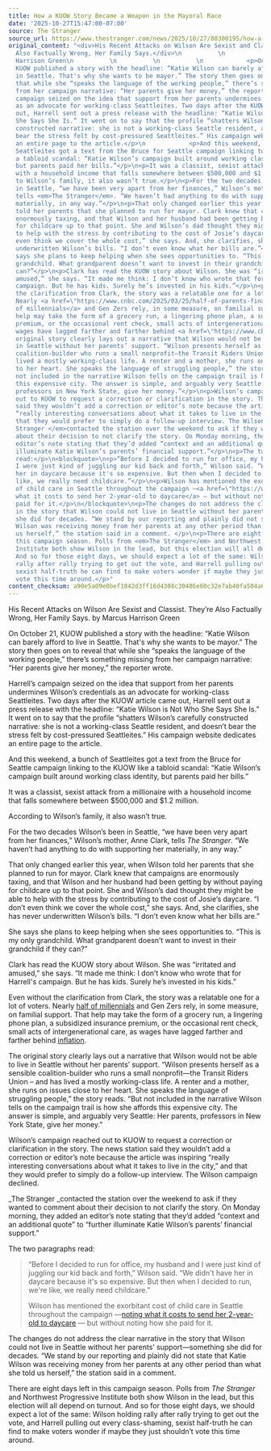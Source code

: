 ```yaml
---
title: How a KUOW Story Became a Weapon in the Mayoral Race 
date: '2025-10-27T15:47:00-07:00'
source: The Stranger
source_url: https://www.thestranger.com/news/2025/10/27/80300195/how-a-kuow-story-became-a-weapon-in-the-mayoral-race
original_content: "<div>His Recent Attacks on Wilson Are Sexist and Classist. They&#8217;re
  Also Factually Wrong, Her Family Says.</div>\n          \n            by Marcus
  Harrison Green\n          \n          \n          \n            <p>On October 21,
  KUOW published a story with the headline: “Katie Wilson can barely afford to live
  in Seattle. That's why she wants to be mayor.” The story then goes on to reveal
  that while she “speaks the language of the working people,” there’s something missing
  from her campaign narrative: “Her parents give her money,” the reporter wrote.</p>\n<p>Harrell’s
  campaign seized on the idea that support from her parents undermines Wilson’s credentials
  as an advocate for working-class Seattleites. Two days after the KUOW article came
  out, Harrell sent out a press release with the headline: “Katie Wilson is Not Who
  She Says She Is.” It went on to say that the profile “shatters Wilson’s carefully
  constructed narrative: she is not a working-class Seattle resident, and doesn’t
  bear the stress felt by cost-pressured Seattleites.” His campaign website dedicates
  an entire page to the article.</p>\n            <p>And this weekend, a bunch of
  Seattleites got a text from the Bruce for Seattle campaign linking to the KUOW like
  a tabloid scandal: “Katie Wilson’s campaign built around working class identity,
  but parents paid her bills.”</p>\n<p>It was a classist, sexist attack from a millionaire
  with a household income that falls somewhere between $500,000 and $1.2 million.</p>\n<p>According
  to Wilson’s family, it also wasn’t true.</p>\n<p>For the two decades Wilson’s been
  in Seattle, “we have been very apart from her finances,” Wilson’s mother, Anne Clark,
  tells <em>The Stranger</em>. “We haven’t had anything to do with supporting her
  materially, in any way.”</p>\n<p>That only changed earlier this year, when Wilson
  told her parents that she planned to run for mayor. Clark knew that campaigns are
  enormously taxing, and that Wilson and her husband had been getting by without paying
  for childcare up to that point. She and Wilson’s dad thought they might be able
  to help with the stress by contributing to the cost of Josie’s daycare. “I don’t
  even think we cover the whole cost,” she says. And, she clarifies, she has never
  underwritten Wilson’s bills. “I don’t even know what her bills are.”</p>\n<p>She
  says she plans to keep helping when she sees opportunities to. “This is my only
  grandchild. What grandparent doesn’t want to invest in their grandchild if they
  can?”</p>\n<p>Clark has read the KUOW story about Wilson. She was “irritated and
  amused,” she says. “It made me think: I don’t know who wrote that for Harrell's
  campaign. But he has kids. Surely he’s invested in his kids.”</p>\n<p>Even without
  the clarification from Clark, the story was a relatable one for a lot of voters.
  Nearly <a href=\"https://www.cnbc.com/2025/03/25/half-of-parents-financially-support-adult-children-report-finds.html\">half
  of millennials</a> and Gen Zers rely, in some measure, on familial support. That
  help may take the form of a grocery run, a lingering phone plan, a subsidized insurance
  premium, or the occasional rent check, small acts of intergenerational care, as
  wages have lagged farther and farther behind <a href=\"https://www.cbsnews.com/news/wages-income-falling-behind-inflation-jobs-profession-education-manufacturing/\">inflation</a>.</p>\n<p>The
  original story clearly lays out a narrative that Wilson would not be able to live
  in Seattle without her parents’ support. “Wilson presents herself as a sensible
  coalition-builder who runs a small nonprofit—the Transit Riders Union – and has
  lived a mostly working-class life. A renter and a mother, she runs on issues close
  to her heart. She speaks the language of struggling people,” the story reads. “But
  not included in the narrative Wilson tells on the campaign trail is how she affords
  this expensive city. The answer is simple, and arguably very Seattle: Her parents,
  professors in New York State, give her money.”</p>\n<p>Wilson’s campaign reached
  out to KUOW to request a correction or clarification in the story. The news station
  said they wouldn’t add a correction or editor’s note because the article was inspiring
  “really interesting conversations about what it takes to live in the city,” and
  that they would prefer to simply do a follow-up interview. The Wilson campaign declined.</p>\n<p><em>The
  Stranger </em>contacted the station over the weekend to ask if they wanted to comment
  about their decision to not clarify the story. On Monday morning, they added an
  editor’s note stating that they’d added “context and an additional quote” to “further
  illuminate Katie Wilson’s parents’ financial support.”</p>\n<p>The two paragraphs
  read:</p>\n<blockquote>\n<p>“Before I decided to run for office, my husband and
  I were just kind of juggling our kid back and forth,” Wilson said. “We didn't have
  her in daycare because it's so expensive. But then when I decided to run, we're
  like, we really need childcare.”</p>\n<p>Wilson has mentioned the exorbitant cost
  of child care in Seattle throughout the campaign —<a href=\"https://www.thenation.com/article/politics/mamdani-progressivism-socialism-seattle-mayor/\">noting
  what it costs to send her 2-year-old to daycare</a> — but without noting how she
  paid for it.</p>\n</blockquote>\n<p>The changes do not address the clear narrative
  in the story that Wilson could not live in Seattle without her parents’ support—something
  she did for decades. “We stand by our reporting and plainly did not state that Katie
  Wilson was receiving money from her parents at any other period than what she told
  us herself,” the station said in a comment. </p>\n<p>There are eight days left in
  this campaign season. Polls from <em>The Stranger</em> and Northwest Progressive
  Institute both show Wilson in the lead, but this election will all depend on turnout.
  And so for those eight days, we should expect a lot of the same: Wilson holding
  rally after rally trying to get out the vote, and Harrell pulling out every class-shaming,
  sexist half-truth he can find to make voters wonder if maybe they just shouldn’t
  vote this time around.</p>"
content_checksum: a90e5a09e0bef1842d3ff16d4308c30486e60c32e7ab40fa504a6ff93459e6e0
---
```


His Recent Attacks on Wilson Are Sexist and Classist. They’re Also Factually Wrong, Her Family Says.
 by Marcus Harrison Green 

On October 21, KUOW published a story with the headline: “Katie Wilson can barely afford to live in Seattle. That's why she wants to be mayor.” The story then goes on to reveal that while she “speaks the language of the working people,” there’s something missing from her campaign narrative: “Her parents give her money,” the reporter wrote.

Harrell’s campaign seized on the idea that support from her parents undermines Wilson’s credentials as an advocate for working-class Seattleites. Two days after the KUOW article came out, Harrell sent out a press release with the headline: “Katie Wilson is Not Who She Says She Is.” It went on to say that the profile “shatters Wilson’s carefully constructed narrative: she is not a working-class Seattle resident, and doesn’t bear the stress felt by cost-pressured Seattleites.” His campaign website dedicates an entire page to the article.

And this weekend, a bunch of Seattleites got a text from the Bruce for Seattle campaign linking to the KUOW like a tabloid scandal: “Katie Wilson’s campaign built around working class identity, but parents paid her bills.”

It was a classist, sexist attack from a millionaire with a household income that falls somewhere between $500,000 and $1.2 million.

According to Wilson’s family, it also wasn’t true.

For the two decades Wilson’s been in Seattle, “we have been very apart from her finances,” Wilson’s mother, Anne Clark, tells _The Stranger_. “We haven’t had anything to do with supporting her materially, in any way.”

That only changed earlier this year, when Wilson told her parents that she planned to run for mayor. Clark knew that campaigns are enormously taxing, and that Wilson and her husband had been getting by without paying for childcare up to that point. She and Wilson’s dad thought they might be able to help with the stress by contributing to the cost of Josie’s daycare. “I don’t even think we cover the whole cost,” she says. And, she clarifies, she has never underwritten Wilson’s bills. “I don’t even know what her bills are.”

She says she plans to keep helping when she sees opportunities to. “This is my only grandchild. What grandparent doesn’t want to invest in their grandchild if they can?”

Clark has read the KUOW story about Wilson. She was “irritated and amused,” she says. “It made me think: I don’t know who wrote that for Harrell's campaign. But he has kids. Surely he’s invested in his kids.”

Even without the clarification from Clark, the story was a relatable one for a lot of voters. Nearly [half of millennials](https://www.cnbc.com/2025/03/25/half-of-parents-financially-support-adult-children-report-finds.html) and Gen Zers rely, in some measure, on familial support. That help may take the form of a grocery run, a lingering phone plan, a subsidized insurance premium, or the occasional rent check, small acts of intergenerational care, as wages have lagged farther and farther behind [inflation](https://www.cbsnews.com/news/wages-income-falling-behind-inflation-jobs-profession-education-manufacturing/).

The original story clearly lays out a narrative that Wilson would not be able to live in Seattle without her parents’ support. “Wilson presents herself as a sensible coalition-builder who runs a small nonprofit—the Transit Riders Union – and has lived a mostly working-class life. A renter and a mother, she runs on issues close to her heart. She speaks the language of struggling people,” the story reads. “But not included in the narrative Wilson tells on the campaign trail is how she affords this expensive city. The answer is simple, and arguably very Seattle: Her parents, professors in New York State, give her money.”

Wilson’s campaign reached out to KUOW to request a correction or clarification in the story. The news station said they wouldn’t add a correction or editor’s note because the article was inspiring “really interesting conversations about what it takes to live in the city,” and that they would prefer to simply do a follow-up interview. The Wilson campaign declined.

_The Stranger&nbsp;_contacted the station over the weekend to ask if they wanted to comment about their decision to not clarify the story. On Monday morning, they added an editor’s note stating that they’d added “context and an additional quote” to “further illuminate Katie Wilson’s parents’ financial support.”

The two paragraphs read:

> “Before I decided to run for office, my husband and I were just kind of juggling our kid back and forth,” Wilson said. “We didn't have her in daycare because it's so expensive. But then when I decided to run, we're like, we really need childcare.”
> 
> Wilson has mentioned the exorbitant cost of child care in Seattle throughout the campaign —[noting what it costs to send her 2-year-old to daycare](https://www.thenation.com/article/politics/mamdani-progressivism-socialism-seattle-mayor/) — but without noting how she paid for it.

The changes do not address the clear narrative in the story that Wilson could not live in Seattle without her parents’ support—something she did for decades. “We stand by our reporting and plainly did not state that Katie Wilson was receiving money from her parents at any other period than what she told us herself,” the station said in a comment.&nbsp;

There are eight days left in this campaign season. Polls from _The Stranger_ and Northwest Progressive Institute both show Wilson in the lead, but this election will all depend on turnout. And so for those eight days, we should expect a lot of the same: Wilson holding rally after rally trying to get out the vote, and Harrell pulling out every class-shaming, sexist half-truth he can find to make voters wonder if maybe they just shouldn’t vote this time around.

